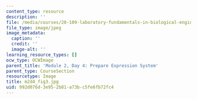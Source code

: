 ```yaml
---
content_type: resource
description: ''
file: /media/courses/20-109-laboratory-fundamentals-in-biological-engineering-spring-2010/992d076d3e952b81a73bc5fe6fb72fc4_m2d4_fig3.jpg
file_type: image/jpeg
image_metadata:
  caption: ''
  credit: ''
  image-alt: ''
learning_resource_types: []
ocw_type: OCWImage
parent_title: 'Module 2, Day 4: Prepare Expression System'
parent_type: CourseSection
resourcetype: Image
title: m2d4_fig3.jpg
uid: 992d076d-3e95-2b81-a73b-c5fe6fb72fc4
---
```

